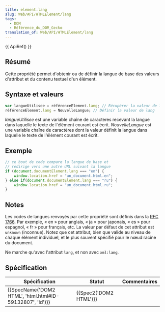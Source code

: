 ```yaml
---
title: element.lang
slug: Web/API/HTMLElement/lang
tags:
  - DOM
  - Référence_du_DOM_Gecko
translation_of: Web/API/HTMLElement/lang
---
```

{{ ApiRef() }}

## Résumé

Cette propriété permet d'obtenir ou de définir la langue de base des valeurs d'attribut et du contenu textuel d'un élément.

## Syntaxe et valeurs

```js
var langueUtilisee = référenceElement.lang; // Récupérer la valeur de lang
référenceElement.lang = NouvelleLangue; // Définir la valeur de lang
```

_langueUtilisee_ est une variable chaîne de caracteres recevant la langue dans laquelle le texte de l'élément courant est écrit. _NouvelleLangue_ est une variable chaîne de caractères dont la valeur définit la langue dans laquelle le texte de l'élément courant est écrit.

## Exemple

```js
// ce bout de code compare la langue de base et
// redirige vers une autre URL suivant la langue
if (document.documentElement.lang === "en") {
    window.location.href = "un_document.html.en";
} else if(document.documentElement.lang === "ru") {
    window.location.href = "un_document.html.ru";
}
```

## Notes

Les codes de langues renvoyés par cette propriété sont définis dans la [RFC 1766](http://tools.ietf.org/html/rfc1766). Par exemple, « en » pour anglais, « ja » pour japonais, « es » pour espagnol, « fr » pour français, etc. La valeur par défaut de cet attribut est `unknown` (inconnue). Notez que cet attribut, bien que valide au niveau de chaque élément individuel, et le plus souvent spécifié pour le nœud racine du document.

Ne marche qu'avec l'attribut `lang`, et non avec `xml:lang`.

## Spécification

| Spécification                                                                | Statut                       | Commentaires |
| ---------------------------------------------------------------------------- | ---------------------------- | ------------ |
| {{SpecName('DOM2 HTML', 'html.html#ID-59132807', 'id')}} | {{Spec2('DOM2 HTML')}} |              |
